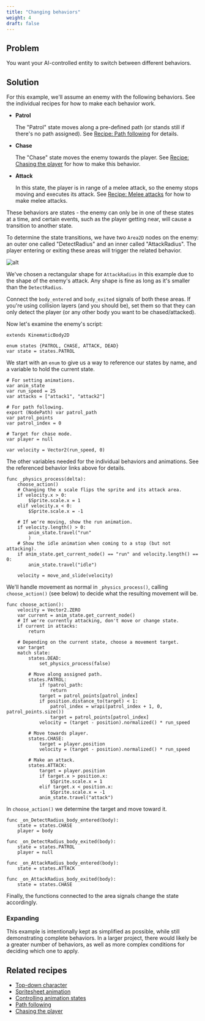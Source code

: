 ```yaml
---
title: "Changing behaviors"
weight: 4
draft: false
---
```


## Problem

You want your AI-controlled entity to switch between different behaviors.

## Solution

For this example, we'll assume an enemy with the following behaviors. See the individual recipes for how to make each behavior work.

- **Patrol**

    The "Patrol" state moves along a pre-defined path (or stands still if there's no path assigned). See [Recipe: Path following](/godot_recipes/ai/path_follow/) for details.

- **Chase**

    The "Chase" state moves the enemy towards the player. See [Recipe: Chasing the player](/godot_recipes/ai/chase/) for how to make this behavior.

- **Attack**

    In this state, the player is in range of a melee attack, so the enemy stops moving and executes its attack. See [Recipe: Melee attacks](/godot_recipes/animation/melee_attacks/) for how to make melee attacks.

These behaviors are states - the enemy can only be in one of these states at a time, and certain events, such as the player getting near, will cause a transition to another state.

To determine the state transitions, we have two `Area2D` nodes on the enemy: an outer one called "DetectRadius" and an inner called "AttackRadius". The player entering or exiting these areas will trigger the related behavior.

![alt](/godot_recipes/img/behaviors_01.png)

We've chosen a rectangular shape for `AttackRadius` in this example due to the shape of the enemy's attack. Any shape is fine as long as it's smaller than the `DetectRadius`.

Connect the `body_entered` and `body_exited` signals of both these areas. If you're using collision layers (and you should be), set them so that they can only detect the player (or any other body you want to be chased/attacked).

Now let's examine the enemy's script:

```gdscript
extends KinematicBody2D

enum states {PATROL, CHASE, ATTACK, DEAD}
var state = states.PATROL
```

We start with an `enum` to give us a way to reference our states by name, and a variable to hold the current state.

```gdscript
# For setting animations.
var anim_state
var run_speed = 25
var attacks = ["attack1", "attack2"]

# For path following.
export (NodePath) var patrol_path
var patrol_points
var patrol_index = 0

# Target for chase mode.
var player = null

var velocity = Vector2(run_speed, 0)

```

The other variables needed for the individual behaviors and animations. See the referenced behavior links above for details.

```gdscript
func _physics_process(delta):
    choose_action()
    # Changing the x scale flips the sprite and its attack area.
    if velocity.x > 0:
        $Sprite.scale.x = 1
    elif velocity.x < 0:
        $Sprite.scale.x = -1

    # If we're moving, show the run animation.
    if velocity.length() > 0:
        anim_state.travel("run"
        )
    # Show the idle animation when coming to a stop (but not attacking).
    if anim_state.get_current_node() == "run" and velocity.length() == 0:
        anim_state.travel("idle")

    velocity = move_and_slide(velocity)
```

We'll handle movement as normal in `_physics_process()`, calling `choose_action()` (see below) to decide what the resulting movement will be.

```gdscript
func choose_action():
    velocity = Vector2.ZERO
    var current = anim_state.get_current_node()
    # If we're currently attacking, don't move or change state.
    if current in attacks:
        return

    # Depending on the current state, choose a movement target.
    var target
    match state:
        states.DEAD:
            set_physics_process(false)

        # Move along assigned path.
        states.PATROL:
            if !patrol_path:
                return
            target = patrol_points[patrol_index]
            if position.distance_to(target) < 1:
                patrol_index = wrapi(patrol_index + 1, 0, patrol_points.size())
                target = patrol_points[patrol_index]
            velocity = (target - position).normalized() * run_speed

        # Move towards player.
        states.CHASE:
            target = player.position
            velocity = (target - position).normalized() * run_speed

        # Make an attack.
        states.ATTACK:
            target = player.position
            if target.x > position.x:
                $Sprite.scale.x = 1
            elif target.x < position.x:
                $Sprite.scale.x = -1
            anim_state.travel("attack")
```

In `choose_action()` we determine the target and move toward it.

```gdscript
func _on_DetectRadius_body_entered(body):
    state = states.CHASE
    player = body

func _on_DetectRadius_body_exited(body):
    state = states.PATROL
    player = null

func _on_AttackRadius_body_entered(body):
    state = states.ATTACK

func _on_AttackRadius_body_exited(body):
    state = states.CHASE
```

Finally, the functions connected to the area signals change the state accordingly.

### Expanding

This example is intentionally kept as simplified as possible, while still demonstrating complete behaviors. In a larger project, there would likely be a greater number of behaviors, as well as more complex conditions for deciding which one to apply.

## Related recipes

- [Top-down character](/godot_recipes/2d/topdown_movement/#option-1-8-way-movement)
- [Spritesheet animation](/godot_recipes/animation/spritesheet_animation/)
- [Controlling animation states](/godot_recipes/animation/animation_state_machine/)
- [Path following](/godot_recipes/ai/path_follow/)
- [Chasing the player](/godot_recipes/ai/chase/)